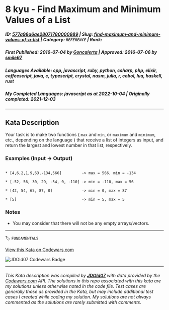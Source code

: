 # 8 kyu - Find Maximum and Minimum Values of a List

##### **ID**: [577a98a6ae28071780000989](https://www.codewars.com/kata/577a98a6ae28071780000989) | **Slug**: [find-maximum-and-minimum-values-of-a-list](https://www.codewars.com/kata/577a98a6ae28071780000989) | **Category**: `REFERENCE` | **Rank**: <span style="color:white">8 kyu</span>

##### **First Published**: 2016-07-04 ***by*** [Goncalerta](https://www.codewars.com/users/Goncalerta) | **Approved**: 2016-07-06 ***by*** [smile67](https://www.codewars.com/users/smile67)

##### **Languages Available**: cpp, javascript, ruby, python, csharp, php, elixir, coffeescript, java, c, typescript, crystal, nasm, julia, r, cobol, lua, haskell, rust

##### **My Completed Languages**: javascript ***as at*** 2022-10-04 | **Originally completed**: 2021-12-03

---

## Kata Description


Your task is to make two functions ( `max` and `min`, or `maximum` and `minimum`, etc., depending on the language ) that receive a list of integers as input, and return the largest and lowest number in that list, respectively.



### Examples (Input -> Output)



```

* [4,6,2,1,9,63,-134,566]         -> max = 566, min = -134

* [-52, 56, 30, 29, -54, 0, -110] -> min = -110, max = 56

* [42, 54, 65, 87, 0]             -> min = 0, max = 87

* [5]                             -> min = 5, max = 5

```



### Notes



- You may consider that there will not be any empty arrays/vectors.

---


🏷 `FUNDAMENTALS`


[View this Kata on Codewars.com](https://www.codewars.com/kata/577a98a6ae28071780000989)

![](https://www.codewars.com/users/jdold07/badges/large "JDOld07 Codewars Badge")

---

###### *This Kata description was compiled by [**JDOld07**](https://tpstech.dev) with data provided by the [Codewars.com](https://www.codewars.com) API.  The solutions in this repo associated with this kata are my solutions unless otherwise noted in the code file.  Test cases are generally those as provided in the Kata, but may include additional test cases I created while coding my solution.  My solutions are not always commented as the solutions are rarely submitted with comments.*
